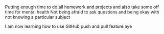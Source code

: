 Putting enough time to do all homework and projects and also take some off time for mental health
Not being afraid to ask questions and being okay with not knowing a particular subject

I am now learning how to use GitHub push and pull feature aye
